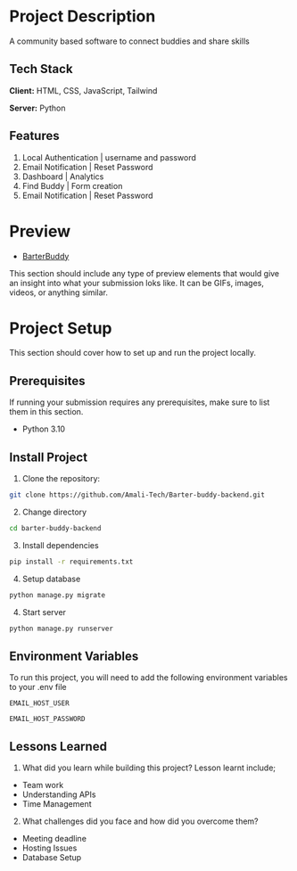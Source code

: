 
# Project Description
A community based software to connect buddies and share skills

## Tech Stack

**Client:** HTML, CSS, JavaScript, Tailwind

**Server:** Python

## Features
1. Local Authentication | username and password
2. Email Notification | Reset Password
3. Dashboard | Analytics
4. Find Buddy | Form creation
5. Email Notification | Reset Password


# Preview
- [BarterBuddy](https://barterbuddy.pythonanywhere.com/)

This section should include any type of preview elements that would give an insight into what your 
submission loks like. It can be GIFs, images, videos, or anything similar.


# Project Setup
This section should cover how to set up and run the project locally.

## Prerequisites
If running your submission requires any prerequisites, make sure to list them in this section.
- Python 3.10

## Install Project
1. Clone the repository:
```sh
git clone https://github.com/Amali-Tech/Barter-buddy-backend.git
```
2. Change directory
```sh
cd barter-buddy-backend
```
3. Install dependencies
```sh
pip install -r requirements.txt
```
4. Setup database
```sh
python manage.py migrate
```
4. Start server
```sh
python manage.py runserver
```

## Environment Variables

To run this project, you will need to add the following environment variables to your .env file

`EMAIL_HOST_USER`

`EMAIL_HOST_PASSWORD`


## Lessons Learned

1. What did you learn while building this project? 
Lesson learnt include;
- Team work
- Understanding APIs
- Time Management

2. What challenges did you face and how did you overcome them?
- Meeting deadline
- Hosting Issues 
- Database Setup

